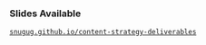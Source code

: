 ### Slides Available

[`snugug.github.io/content-strategy-deliverables`](http://snugug.github.io/content-strategy-deliverables/#/)